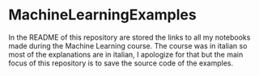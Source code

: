 # MachineLearningExamples
In the README of this repository are stored the links to all my notebooks made during the Machine Learning course.
The course was in italian so most of the explanations are in italian, I apologize for that but the main focus of this repository is to save the source code of the examples.
